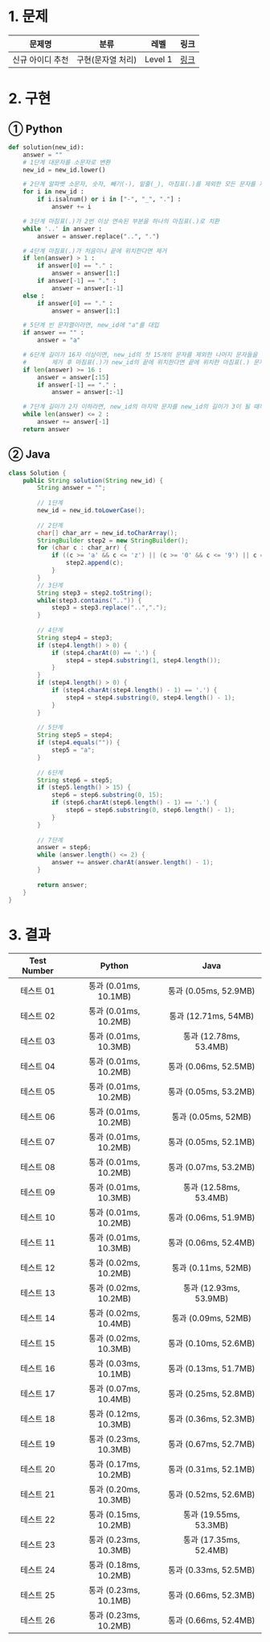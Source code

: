 # 1. 문제
|문제명|분류|레벨|링크|
|:--:|:--:|:--:|:--:|
|신규 아이디 추천|구현(문자열 처리)|Level 1|[링크](https://programmers.co.kr/learn/courses/30/lessons/72410)|
# 2. 구현
## ① Python
```python
def solution(new_id):
    answer = ""
    # 1단계 대문자를 소문자로 변환
    new_id = new_id.lower()

    # 2단계 알파벳 소문자, 숫자, 빼기(-), 밑줄(_), 마침표(.)를 제외한 모든 문자를 제거
    for i in new_id :
        if i.isalnum() or i in ["-", "_", "."] :
            answer += i

    # 3단계 마침표(.)가 2번 이상 연속된 부분을 하나의 마침표(.)로 치환
    while '..' in answer :
        answer = answer.replace("..", ".")

    # 4단계 마침표(.)가 처음이나 끝에 위치한다면 제거
    if len(answer) > 1 :
        if answer[0] == "." :
            answer = answer[1:]
        if answer[-1] == "." :
            answer = answer[:-1]
    else :
        if answer[0] == "." :
            answer = answer[1:]

    # 5단계 빈 문자열이라면, new_id에 "a"를 대입
    if answer == "" :
        answer = "a"

    # 6단계 길이가 16자 이상이면, new_id의 첫 15개의 문자를 제외한 나머지 문자들을 모두 제거
    #       제거 후 마침표(.)가 new_id의 끝에 위치한다면 끝에 위치한 마침표(.) 문자를 제거
    if len(answer) >= 16 :
        answer = answer[:15]
        if answer[-1] == "." :
            answer = answer[:-1]

    # 7단계 길이가 2자 이하라면, new_id의 마지막 문자를 new_id의 길이가 3이 될 때까지 반복
    while len(answer) <= 2 :
        answer += answer[-1]
    return answer
```
## ② Java
```java
class Solution {
    public String solution(String new_id) {
        String answer = "";
		
		// 1단계
		new_id = new_id.toLowerCase();
		
		// 2단계
		char[] char_arr = new_id.toCharArray();
		StringBuilder step2 = new StringBuilder();
		for (char c : char_arr) {
			if ((c >= 'a' && c <= 'z') || (c >= '0' && c <= '9') || c == '-' || c == '_' || c == '.') {
				step2.append(c);
			}
		}
		// 3단계
		String step3 = step2.toString();
		while(step3.contains("..")) {
			step3 = step3.replace("..",".");
		}
		
		// 4단계
		String step4 = step3;
		if (step4.length() > 0) {
            if (step4.charAt(0) == '.') {
                step4 = step4.substring(1, step4.length());
            }
        }
        if (step4.length() > 0) {
            if (step4.charAt(step4.length() - 1) == '.') {
                step4 = step4.substring(0, step4.length() - 1);
            }
        }
        
		// 5단계
		String step5 = step4;
		if (step4.equals("")) {
			step5 = "a";
		}
		
		// 6단계
		String step6 = step5;
		if (step5.length() > 15) {
			step6 = step6.substring(0, 15);
			if (step6.charAt(step6.length() - 1) == '.') {
				step6 = step6.substring(0, step6.length() - 1);
			}
		}
		
		// 7단계
		answer = step6;
		while (answer.length() <= 2) {
			answer += answer.charAt(answer.length() - 1);
		}
        
        return answer;
    }
}
```
# 3. 결과
|Test Number|Python|Java|
|:--:|:--:|:--:|
|테스트 01|통과 (0.01ms, 10.1MB)|통과 (0.05ms, 52.9MB)|
|테스트 02|통과 (0.01ms, 10.2MB)|통과 (12.71ms, 54MB)|
|테스트 03|통과 (0.01ms, 10.3MB)|통과 (12.78ms, 53.4MB)|
|테스트 04|통과 (0.01ms, 10.2MB)|통과 (0.06ms, 52.5MB)|
|테스트 05|통과 (0.01ms, 10.2MB)|통과 (0.05ms, 53.2MB)|
|테스트 06|통과 (0.01ms, 10.2MB)|통과 (0.05ms, 52MB)|
|테스트 07|통과 (0.01ms, 10.2MB)|통과 (0.05ms, 52.1MB)|
|테스트 08|통과 (0.01ms, 10.2MB)|통과 (0.07ms, 53.2MB)|
|테스트 09|통과 (0.01ms, 10.3MB)|통과 (12.58ms, 53.4MB)|
|테스트 10|통과 (0.01ms, 10.2MB)|통과 (0.06ms, 51.9MB)|
|테스트 11|통과 (0.01ms, 10.3MB)|통과 (0.06ms, 52.4MB)|
|테스트 12|통과 (0.02ms, 10.2MB)|통과 (0.11ms, 52MB)|
|테스트 13|통과 (0.02ms, 10.2MB)|통과 (12.93ms, 53.9MB)|
|테스트 14|통과 (0.02ms, 10.4MB)|통과 (0.09ms, 52MB)|
|테스트 15|통과 (0.02ms, 10.3MB)|통과 (0.10ms, 52.6MB)|
|테스트 16|통과 (0.03ms, 10.1MB)|통과 (0.13ms, 51.7MB)|
|테스트 17|통과 (0.07ms, 10.4MB)|통과 (0.25ms, 52.8MB)|
|테스트 18|통과 (0.12ms, 10.3MB)|통과 (0.36ms, 52.3MB)|
|테스트 19|통과 (0.23ms, 10.3MB)|통과 (0.67ms, 52.7MB)|
|테스트 20|통과 (0.17ms, 10.2MB)|통과 (0.31ms, 52.1MB)|
|테스트 21|통과 (0.20ms, 10.3MB)|통과 (0.52ms, 52.6MB)|
|테스트 22|통과 (0.15ms, 10.2MB)|통과 (19.55ms, 53.3MB)|
|테스트 23|통과 (0.23ms, 10.3MB)|통과 (17.35ms, 52.4MB)|
|테스트 24|통과 (0.18ms, 10.2MB)|통과 (0.33ms, 52.5MB)|
|테스트 25|통과 (0.23ms, 10.1MB)|통과 (0.66ms, 52.3MB)|
|테스트 26|통과 (0.23ms, 10.2MB)|통과 (0.66ms, 52.4MB)|
#
